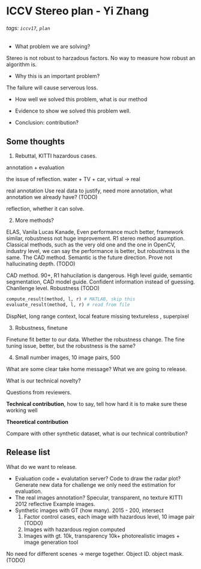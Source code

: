 # ICCV Stereo plan - Yi Zhang

###### tags: `iccv17`, `plan`


- What problem we are solving?

Stereo is not robust to harzadous factors. No way to measure how robust an algorithm is.

- Why this is an important problem?

The failure will cause serverous loss.

- How well we solved this problem, what is our method

- Evidence to show we solved this problem well.


- Conclusion: contribution?

## Some thoughts

1. Rebuttal, KITTI hazardous cases.

annotation + evaluation 

the issue of reflection. water + TV + car, virtual -> real

real annotation
Use real data to justify, need more annotation, what annotation we already have? (TODO)

reflection, whether it can solve.

2. More methods?

ELAS, Vanila Lucas Kanade, Even performance much better, framework similar, robustness not huge improvement. R1 stereo method asumption. 
Classical methods, such as the very old one and the one in OpenCV, industry level, we can say the performance is better, but robustness is the same.
The CAD method. Semantic is the future direction. Prove not hallucinating depth. (TODO)

CAD method. 90+, R1 hahucilation is dangerous. High level guide, semantic segmentation, CAD model guide. Confident information instead of guessing. Chanllenge level. Robustness (TODO)


```python
compute_result(method, l, r) # MATLAB, skip this
evaluate_result(method, l, r) # read from file
```

DispNet, long range context, local feature missing textureless , superpixel

3. Robustness, finetune

Finetune fit better to our data. Whether the robustness change. 
The fine tuning issue, better, but the robustness is the same?

4. Small number images, 10 image pairs, 500

What are some clear take home message?
What we are going to release.

What is our technical novelty?

Questions from reviewers.

**Technical contribution**, how to say, tell how hard it is to make sure these working well

**Theoretical contribution**

Compare with other synthetic dataset, what is our technical contribution?


## Release list

What do we want to release.

- Evaluation code + evalutation server? Code to draw the radar plot?
    Generate new data for challenge
    we only need the estimation for evaluation.
- The real images annotation? Specular, transparent, no texture 
    KITTI 2012 reflective
    Example images.
- Synthetic images with GT (how many). 2015 - 200, intersect
    1. Factor control cases, each image with hazardous level, 10 image pair
    (TODO)
    2. Images with hazardous region computed
    3. Images with gt.  10k, transparency 10k+ photorealistic images + image generation tool
    
No need for different scenes -> merge together. Object ID. object mask. (TODO)